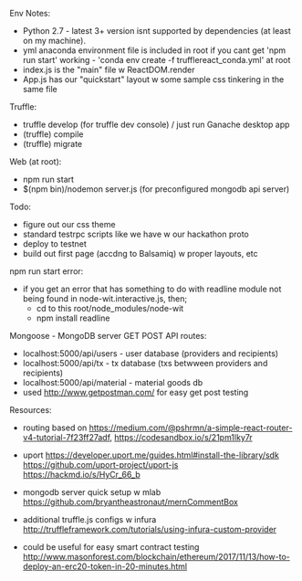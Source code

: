 
Env Notes:
 - Python 2.7 - latest 3+ version isnt supported by dependencies (at least on my machine). 
 - yml anaconda environment file is included in root if you cant get 'npm run start' working - 'conda env create -f trufflereact_conda.yml' at root
 - index.js is the "main" file w ReactDOM.render
 - App.js has our "quickstart" layout w some sample css tinkering in the same file

 Truffle:
- truffle develop (for truffle dev console) / just run Ganache desktop app
- (truffle) compile
- (truffle) migrate

Web (at root):
- npm run start
- $(npm bin)/nodemon server.js (for preconfigured mongodb api server)

 Todo:
 - figure out our css theme
 - standard testrpc scripts like we have w our hackathon proto
 - deploy to testnet
 - build out first page (accdng to Balsamiq) w proper layouts, etc

 npm run start error:
 - if you get an error that has something to do with readline module not being found in node-wit.interactive.js, then;
    - cd to this root/node_modules/node-wit
    - npm install readline

Mongoose - MongoDB server GET POST API routes:
- localhost:5000/api/users - user database (providers and recipients)
- localhost:5000/api/tx - tx database (txs betwween providers and recipients)
- localhost:5000/api/material - material goods db
- used http://www.getpostman.com/ for easy get post testing

 Resources:
 - routing based on https://medium.com/@pshrmn/a-simple-react-router-v4-tutorial-7f23ff27adf, https://codesandbox.io/s/21pm1lky7r 

 - uport
 https://developer.uport.me/guides.html#install-the-library/sdk
 https://github.com/uport-project/uport-js
 https://hackmd.io/s/HyCr_66_b

- mongodb server quick setup w mlab
https://github.com/bryantheastronaut/mernCommentBox

- additional truffle.js configs w infura
http://truffleframework.com/tutorials/using-infura-custom-provider

- could be useful for easy smart contract testing
http://www.masonforest.com/blockchain/ethereum/2017/11/13/how-to-deploy-an-erc20-token-in-20-minutes.html


 
